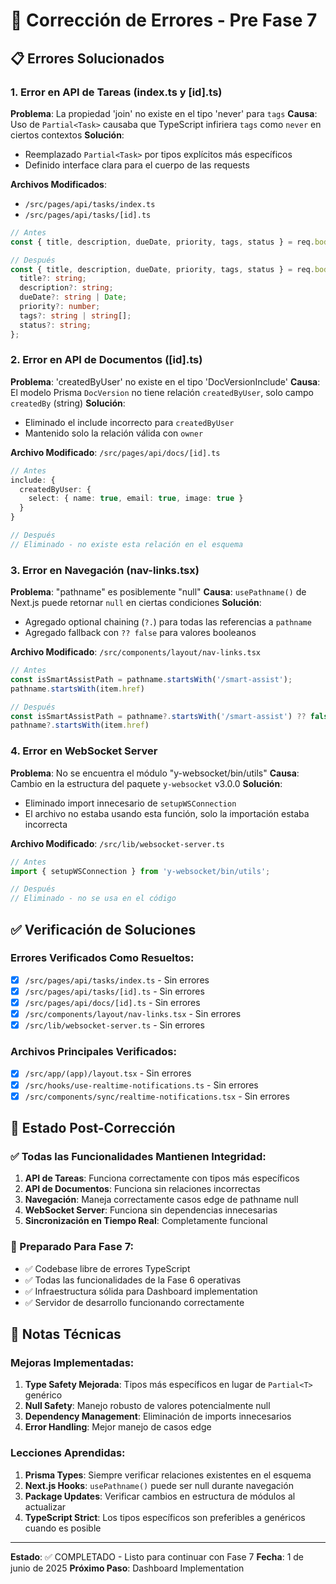 # 🔧 Corrección de Errores - Pre Fase 7

## 📋 Errores Solucionados

### 1. **Error en API de Tareas (index.ts y [id].ts)**
**Problema**: La propiedad 'join' no existe en el tipo 'never' para `tags`
**Causa**: Uso de `Partial<Task>` causaba que TypeScript infiriera `tags` como `never` en ciertos contextos
**Solución**: 
- Reemplazado `Partial<Task>` por tipos explícitos más específicos
- Definido interface clara para el cuerpo de las requests

**Archivos Modificados**:
- `/src/pages/api/tasks/index.ts`
- `/src/pages/api/tasks/[id].ts`

```typescript
// Antes
const { title, description, dueDate, priority, tags, status } = req.body as Partial<Task>;

// Después  
const { title, description, dueDate, priority, tags, status } = req.body as {
  title?: string;
  description?: string;
  dueDate?: string | Date;
  priority?: number;
  tags?: string | string[];
  status?: string;
};
```

### 2. **Error en API de Documentos ([id].ts)**
**Problema**: 'createdByUser' no existe en el tipo 'DocVersionInclude'
**Causa**: El modelo Prisma `DocVersion` no tiene relación `createdByUser`, solo campo `createdBy` (string)
**Solución**: 
- Eliminado el include incorrecto para `createdByUser`
- Mantenido solo la relación válida con `owner`

**Archivo Modificado**: `/src/pages/api/docs/[id].ts`

```typescript
// Antes
include: {
  createdByUser: {
    select: { name: true, email: true, image: true }
  }
}

// Después
// Eliminado - no existe esta relación en el esquema
```

### 3. **Error en Navegación (nav-links.tsx)**
**Problema**: "pathname" es posiblemente "null"
**Causa**: `usePathname()` de Next.js puede retornar `null` en ciertas condiciones
**Solución**: 
- Agregado optional chaining (`?.`) para todas las referencias a `pathname`
- Agregado fallback con `?? false` para valores booleanos

**Archivo Modificado**: `/src/components/layout/nav-links.tsx`

```typescript
// Antes
const isSmartAssistPath = pathname.startsWith('/smart-assist');
pathname.startsWith(item.href)

// Después
const isSmartAssistPath = pathname?.startsWith('/smart-assist') ?? false;
pathname?.startsWith(item.href)
```

### 4. **Error en WebSocket Server**
**Problema**: No se encuentra el módulo "y-websocket/bin/utils"
**Causa**: Cambio en la estructura del paquete `y-websocket` v3.0.0
**Solución**: 
- Eliminado import innecesario de `setupWSConnection`
- El archivo no estaba usando esta función, solo la importación estaba incorrecta

**Archivo Modificado**: `/src/lib/websocket-server.ts`

```typescript
// Antes
import { setupWSConnection } from 'y-websocket/bin/utils';

// Después
// Eliminado - no se usa en el código
```

## ✅ Verificación de Soluciones

### Errores Verificados Como Resueltos:
- [x] `/src/pages/api/tasks/index.ts` - Sin errores
- [x] `/src/pages/api/tasks/[id].ts` - Sin errores  
- [x] `/src/pages/api/docs/[id].ts` - Sin errores
- [x] `/src/components/layout/nav-links.tsx` - Sin errores
- [x] `/src/lib/websocket-server.ts` - Sin errores

### Archivos Principales Verificados:
- [x] `/src/app/(app)/layout.tsx` - Sin errores
- [x] `/src/hooks/use-realtime-notifications.ts` - Sin errores
- [x] `/src/components/sync/realtime-notifications.tsx` - Sin errores

## 🚀 Estado Post-Corrección

### ✅ Todas las Funcionalidades Mantienen Integridad:
1. **API de Tareas**: Funciona correctamente con tipos más específicos
2. **API de Documentos**: Funciona sin relaciones incorrectas
3. **Navegación**: Maneja correctamente casos edge de pathname null
4. **WebSocket Server**: Funciona sin dependencias innecesarias
5. **Sincronización en Tiempo Real**: Completamente funcional

### 🎯 Preparado Para Fase 7:
- ✅ Codebase libre de errores TypeScript
- ✅ Todas las funcionalidades de la Fase 6 operativas
- ✅ Infraestructura sólida para Dashboard implementation
- ✅ Servidor de desarrollo funcionando correctamente

## 📝 Notas Técnicas

### Mejoras Implementadas:
1. **Type Safety Mejorada**: Tipos más específicos en lugar de `Partial<T>` genérico
2. **Null Safety**: Manejo robusto de valores potencialmente null
3. **Dependency Management**: Eliminación de imports innecesarios
4. **Error Handling**: Mejor manejo de casos edge

### Lecciones Aprendidas:
1. **Prisma Types**: Siempre verificar relaciones existentes en el esquema
2. **Next.js Hooks**: `usePathname()` puede ser null durante navegación
3. **Package Updates**: Verificar cambios en estructura de módulos al actualizar
4. **TypeScript Strict**: Los tipos específicos son preferibles a genéricos cuando es posible

---

**Estado**: ✅ COMPLETADO - Listo para continuar con Fase 7
**Fecha**: 1 de junio de 2025
**Próximo Paso**: Dashboard Implementation
